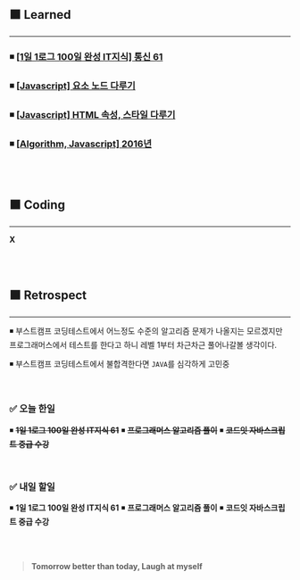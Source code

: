 ## ⬛ Learned

---

### ◾ [[1일 1로그 100일 완성 IT지식] 통신 61](https://velog.io/@lilclown/1%EC%9D%BC-1%EB%A1%9C%EA%B7%B8-100%EC%9D%BC-%EC%99%84%EC%84%B1-IT%EC%A7%80%EC%8B%9D-%ED%86%B5%EC%8B%A0-61)

### ◾ [[Javascript] 요소 노드 다루기](https://velog.io/@lilclown/Javascript-%EC%9A%94%EC%86%8C-%EB%85%B8%EB%93%9C-%EB%8B%A4%EB%A3%A8%EA%B8%B0)

### ◾ [[Javascript] HTML 속성, 스타일 다루기](https://velog.io/@lilclown/Javascript-HTML-%EC%86%8D%EC%84%B1-%EC%8A%A4%ED%83%80%EC%9D%BC-%EB%8B%A4%EB%A3%A8%EA%B8%B0)

### ◾ [[Algorithm, Javascript] 2016년](https://velog.io/@lilclown/Algorithm-Javascript-2016%EB%85%84)

<br><br>

## ⬛ Coding

---

**X**

<br><br>

## ⬛ Retrospect

---

◾ 부스트캠프 코딩테스트에서 어느정도 수준의 알고리즘 문제가 나올지는 모르겠지만 프로그래머스에서 테스트를 한다고 하니 레벨 1부터 차근차근 풀어나갈볼 생각이다.

◾ 부스트캠프 코딩테스트에서 불합격한다면 `JAVA`를 심각하게 고민중

<br>

### ✅ 오늘 한일

◾ ~~**1일 1로그 100일 완성 IT지식 61**~~
◾ ~~**프로그래머스 알고리즘 풀이**~~
◾ ~~**코드잇 자바스크립트 중급 수강**~~

<br>

### ✅ 내일 할일

◾ **1일 1로그 100일 완성 IT지식 61**
◾ **프로그래머스 알고리즘 풀이**
◾ **코드잇 자바스크립트 중급 수강**

<br><br>

> **Tomorrow better than today, Laugh at myself**
